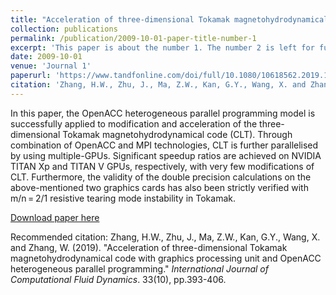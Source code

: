 ```yaml
---
title: "Acceleration of three-dimensional Tokamak magnetohydrodynamical code with graphics processing unit and OpenACC heterogeneous parallel programming"
collection: publications
permalink: /publication/2009-10-01-paper-title-number-1
excerpt: 'This paper is about the number 1. The number 2 is left for future work.'
date: 2009-10-01
venue: 'Journal 1'
paperurl: 'https://www.tandfonline.com/doi/full/10.1080/10618562.2019.1683167'
citation: 'Zhang, H.W., Zhu, J., Ma, Z.W., Kan, G.Y., Wang, X. and Zhang, W. (2019). &quot;Acceleration of three-dimensional Tokamak magnetohydrodynamical code with graphics processing unit and OpenACC heterogeneous parallel programming.&quot; <i>International Journal of Computational Fluid Dynamics</i>. 33(10), pp.393-406.'
---
```

In this paper, the OpenACC heterogeneous parallel programming model is successfully applied to modification and acceleration of the three-dimensional Tokamak magnetohydrodynamical code (CLT). Through combination of OpenACC and MPI technologies, CLT is further parallelised by using multiple-GPUs. Significant speedup ratios are achieved on NVIDIA TITAN Xp and TITAN V GPUs, respectively, with very few modifications of CLT. Furthermore, the validity of the double precision calculations on the above-mentioned two graphics cards has also been strictly verified with m/n = 2/1 resistive tearing mode instability in Tokamak.

[Download paper here](https://www.tandfonline.com/doi/full/10.1080/10618562.2019.1683167)

Recommended citation: Zhang, H.W., Zhu, J., Ma, Z.W., Kan, G.Y., Wang, X. and Zhang, W. (2019). "Acceleration of three-dimensional Tokamak magnetohydrodynamical code with graphics processing unit and OpenACC heterogeneous parallel programming." <i>International Journal of Computational Fluid Dynamics</i>. 33(10), pp.393-406.
